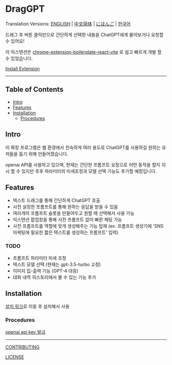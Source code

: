 # DragGPT

Translation Versions: [ENGLISH](./README.md) | [中文简体](./README.zh-CN.md) | [にほんご](./README.ja.md) | [한국어](./README.ko.md)

드래그 후 버튼 클릭만으로 간단하게 선택한 내용을 ChatGPT에게 물어보거나 요청할 수 있어요!

이 익스텐션은 [chrome-extension-boilerplate-react-vite](https://github.com/Jonghakseo/chrome-extension-boilerplate-react-vite) 로 쉽고 빠르게 개발 할 수 있었습니다.

[Install Extension](chrome.google.com/webstore/detail/draggpt-easy-start-with-d/akgdgnhlglhelinkmnmiakgccdkghjbh)


---

## Table of Contents

- [Intro](#intro)
- [Features](#features)
- [Installation](#installation)
  - [Procedures](#procedures)

## Intro <a name="intro"></a>

이 확장 프로그램은 웹 환경에서 친숙하게 여러 용도로 ChatGPT를 사용하길 원하는 유저들을 돕기 위해 만들어졌습니다.

openai API를 사용하고 있으며, 현재는 간단한 프롬프트 요청으로 어떤 동작을 할지 지시 할 수 있지만 추후 파라미터의 미세조정과 모델 선택 기능도 추가할 예정입니다.

## Features <a name="features"></a>
- 텍스트 드래그를 통해 간단하게 ChatGPT 호출
- 사전 설정한 프롬프트를 통해 원하는 응답을 받을 수 있음
- 여러개의 프롬프트 슬롯을 만들어두고 원할 때 선택해서 사용 가능
- 익스텐션 팝업창을 통해 사전 프롬프트 없이 빠른 채팅 가능
- 사전 프롬프트를 역할에 맞게 생성해주는 기능 탑재 (ex. 프롬프트 생성기에 'SNS 마케팅에 필요한 짧은 텍스트를 생성하는 프롬프트' 입력)

### TODO
- 프롬프트 파라미터 미세 조정
- 텍스트 모델 선택 (현재는 gpt-3.5-turbo 고정)
- 이미지 입-출력 기능 (GPT-4 대응)
- 대화 내역 히스토리에서 볼 수 있는 기능 추가

## Installation <a name="installation"></a>

[설치 링크](chrome.google.com/webstore/detail/draggpt-easy-start-with-d/akgdgnhlglhelinkmnmiakgccdkghjbh)로 이동 후 설치해서 사용

### Procedures <a name="procedures"></a>

[openai api key 발급](https://platform.openai.com/account/api-keys)

---


[CONTRIBUTING](./CONTRIBUTING.md)

[LICENSE](./LICENSE)
